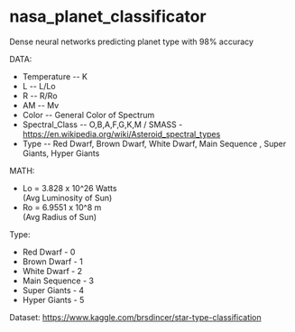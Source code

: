 # nasa_planet_classificator

Dense neural networks predicting planet type with 98% accuracy

DATA:
* Temperature -- K 
* L -- L/Lo 
* R -- R/Ro 
* AM -- Mv
* Color -- General Color of Spectrum
* Spectral_Class -- O,B,A,F,G,K,M / SMASS - https://en.wikipedia.org/wiki/Asteroid_spectral_types 
* Type -- Red Dwarf, Brown Dwarf, White Dwarf, Main Sequence , Super Giants, Hyper Giants 

MATH: 
* Lo = 3.828 x 10^26 Watts \
(Avg Luminosity of Sun)
* Ro = 6.9551 x 10^8 m \
(Avg Radius of Sun)

Type:
* Red Dwarf - 0
* Brown Dwarf - 1
* White Dwarf - 2
* Main Sequence - 3
* Super Giants - 4
* Hyper Giants - 5

Dataset:
https://www.kaggle.com/brsdincer/star-type-classification
